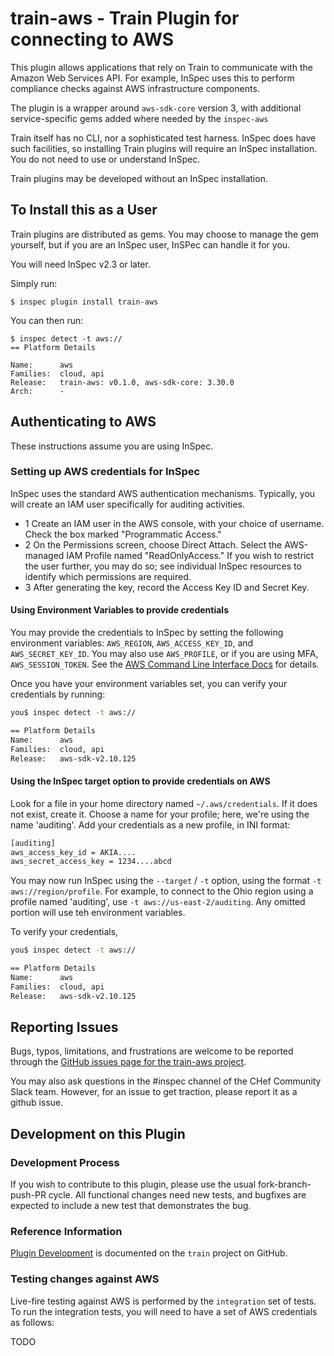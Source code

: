 # train-aws - Train Plugin for connecting to AWS

This plugin allows applications that rely on Train to communicate with the Amazon Web Services API.  For example, InSpec uses this to perform compliance checks against AWS infrastructure components.

The plugin is a wrapper around `aws-sdk-core` version 3, with additional service-specific gems added where needed by the `inspec-aws`


Train itself has no CLI, nor a sophisticated test harness.  InSpec does have such facilities, so installing Train plugins will require an InSpec installation.  You do not need to use or understand InSpec.

Train plugins may be developed without an InSpec installation.

## To Install this as a User

Train plugins are distributed as gems.  You may choose to manage the gem yourself, but if you are an InSpec user, InSPec can handle it for you.

You will need InSpec v2.3 or later.

Simply run:

```
$ inspec plugin install train-aws
```

You can then run:

```
$ inspec detect -t aws://
== Platform Details

Name:      aws
Families:  cloud, api
Release:   train-aws: v0.1.0, aws-sdk-core: 3.30.0
Arch:      -
```

## Authenticating to AWS

These instructions assume you are using InSpec.

### Setting up AWS credentials for InSpec

InSpec uses the standard AWS authentication mechanisms. Typically, you will create an IAM user specifically for auditing activities.

* 1 Create an IAM user in the AWS console, with your choice of username. Check the box marked "Programmatic Access."
* 2 On the Permissions screen, choose Direct Attach. Select the AWS-managed IAM Profile named "ReadOnlyAccess." If you wish to restrict the user further, you may do so; see individual InSpec resources to identify which permissions are required.
* 3 After generating the key, record the Access Key ID and Secret Key.

#### Using Environment Variables to provide credentials

You may provide the credentials to InSpec by setting the following environment variables: `AWS_REGION`, `AWS_ACCESS_KEY_ID`, and `AWS_SECRET_KEY_ID`. You may also use `AWS_PROFILE`, or if you are using MFA, `AWS_SESSION_TOKEN`. See the [AWS Command Line Interface Docs](https://docs.aws.amazon.com/cli/latest/userguide/cli-chap-getting-started.html) for details.

Once you have your environment variables set, you can verify your credentials by running:

```bash
you$ inspec detect -t aws://

== Platform Details
Name:      aws
Families:  cloud, api
Release:   aws-sdk-v2.10.125
```

#### Using the InSpec target option to provide credentials on AWS

Look for a file in your home directory named `~/.aws/credentials`. If it does not exist, create it. Choose a name for your profile; here, we're using the name 'auditing'. Add your credentials as a new profile, in INI format:

```bash
[auditing]
aws_access_key_id = AKIA....
aws_secret_access_key = 1234....abcd
```

You may now run InSpec using the `--target` / `-t` option, using the format `-t aws://region/profile`.  For example, to connect to the Ohio region using a profile named 'auditing', use `-t aws://us-east-2/auditing`.  Any omitted portion will use teh environment variables.

To verify your credentials,

```bash
you$ inspec detect -t aws://

== Platform Details
Name:      aws
Families:  cloud, api
Release:   aws-sdk-v2.10.125
```


## Reporting Issues

Bugs, typos, limitations, and frustrations are welcome to be reported through the [GitHub issues page for the train-aws project](https://github.com/inspec/train-aws/issues).

You may also ask questions in the #inspec channel of the CHef Community Slack team.  However, for an issue to get traction, please report it as a github issue.

## Development on this Plugin


### Development Process

If you wish to contribute to this plugin, please use the usual fork-branch-push-PR cycle.  All functional changes need new tests, and bugfixes are expected to include a new test that demonstrates the bug.

### Reference Information

[Plugin Development](https://github.com/inspec/train/blob/master/docs/dev/plugins.md) is documented on the `train` project on GitHub.

### Testing changes against AWS

Live-fire testing against AWS is performed by the `integration` set of tests.  To run the integration tests, you will need to have a set of AWS credentials as follows:

TODO